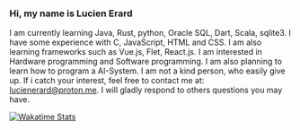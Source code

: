 ### Hi, my name is Lucien Erard
I am currently learning Java, Rust, python, Oracle SQL, Dart, Scala, sqlite3. I have some experience with C, JavaScript, HTML and CSS. I am also learning frameworks such as Vue.js, Flet, React.js. I am interested in Hardware programming and Software programming. I am also planning to learn how to program a AI-System. I am not a kind person, who easily give up. If i catch your interest, feel free to contact me at: lucienerard@proton.me.
I will gladly respond to others questions you may have.

[![Wakatime Stats](https://github-readme-stats.vercel.app/api/wakatime?username=erardlucien&theme=white&hide=properties,yaml,text,jshell,batchfile,json,git+config,gitignore+file,IDEA_MODULE,CLASS,CSV,PHP&langs_count=15)](https://wakatime.com/@erardlucien)
